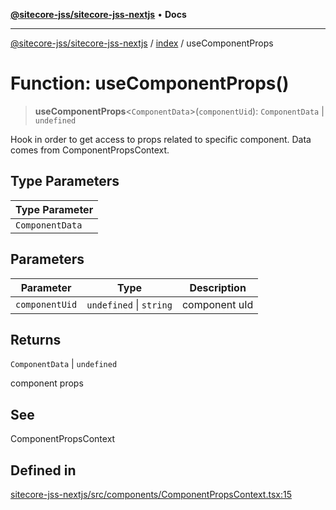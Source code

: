 [**@sitecore-jss/sitecore-jss-nextjs**](../../README.md) • **Docs**

***

[@sitecore-jss/sitecore-jss-nextjs](../../README.md) / [index](../README.md) / useComponentProps

# Function: useComponentProps()

> **useComponentProps**\<`ComponentData`\>(`componentUid`): `ComponentData` \| `undefined`

Hook in order to get access to props related to specific component. Data comes from ComponentPropsContext.

## Type Parameters

| Type Parameter |
| ------ |
| `ComponentData` |

## Parameters

| Parameter | Type | Description |
| ------ | ------ | ------ |
| `componentUid` | `undefined` \| `string` | component uId |

## Returns

`ComponentData` \| `undefined`

component props

## See

ComponentPropsContext

## Defined in

[sitecore-jss-nextjs/src/components/ComponentPropsContext.tsx:15](https://github.com/Sitecore/jss/blob/d56062542bc79b861e80260c109b6674c65ef288/packages/sitecore-jss-nextjs/src/components/ComponentPropsContext.tsx#L15)
